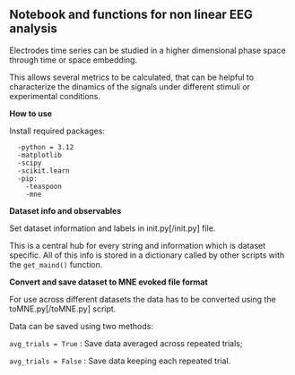 ## **Notebook and functions for non linear EEG analysis**

Electrodes time series can be studied in a higher dimensional phase space through time or space embedding.

This allows several metrics to be calculated, that can be helpful to characterize the dinamics of the signals under different stimuli or experimental conditions.

**How to use**

Install required packages:
```
  -python = 3.12
  -matplotlib
  -scipy
  -scikit.learn
  -pip:
    -teaspoon
    -mne
```

**Dataset info and observables**

Set dataset information and labels in init.py[/init.py] file.

This is a central hub for every string and information which is dataset specific. All of this info is stored in a dictionary called by other scripts with the ```get_maind()``` function.

**Convert and save dataset to MNE evoked file format**

For use across different datasets the data has to be converted using the toMNE.py[/toMNE.py] script.

Data can be saved using two methods:

```avg_trials = True``` : Save data averaged across repeated trials;


```avg_trials = False``` : Save data keeping each repeated trial.


